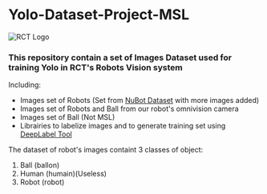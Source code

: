 # Yolo-Dataset-Project-MSL 
![RCT Logo](http://rct.univ-tln.fr/wp-content/uploads/logo-RCT_100.png)

### This repository contain a set of Images Dataset used for training Yolo in RCT's Robots Vision system
Including:

* Images set of Robots (Set from [NuBot Dataset](https://github.com/Abbyls/robocup-MSL-dataset) with more images added)
* Images set of Robots and Ball from our robot's omnivision camera
* Images set of Ball (Not MSL)
* Librairies to labelize images and to generate training set using [DeepLabel Tool](https://github.com/jveitchmichaelis/deeplabel)

The dataset of robot's images containt 3 classes of object:
1. Ball (ballon)
2. Human (humain)(Useless)
3. Robot (robot)


